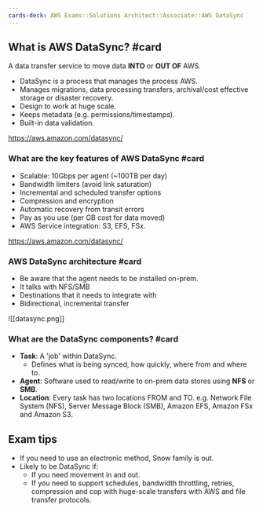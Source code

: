 ```yaml
---
cards-deck: AWS Exams::Solutions Architect::Associate::AWS DataSync
---
```

## What is AWS DataSync? #card

A data transfer service to move data **INTO** or **OUT OF** AWS.

- DataSync is a process that manages the process AWS.
- Manages migrations, data processing transfers, archival/cost effective storage or disaster recovery.
- Design to work at huge scale.
- Keeps metadata (e.g. permissions/timestamps).
- Built-in data validation.

https://aws.amazon.com/datasync/
### What are the key features of AWS DataSync #card 

- Scalable: 10Gbps per agent (~100TB per day)
- Bandwidth limiters (avoid link saturation)
- Incremental and scheduled transfer options
- Compression and encryption
- Automatic recovery from transit errors
- Pay as you use (per GB cost for data moved)
- AWS Service integration: S3, EFS, FSx.

https://aws.amazon.com/datasync/

### AWS DataSync architecture #card 

- Be aware that the agent needs to be installed on-prem.
- It talks with NFS/SMB
- Destinations that it needs to integrate with
- Bidirectional, incremental transfer

![[datasync.png]]

### What are the DataSync components? #card 

- **Task**: A 'job' within DataSync. 
	- Defines what is being synced, how quickly, where from and where to.
- **Agent**: Software used to read/write to on-prem data stores using **NFS** or **SMB**.
- **Location**: Every task has two locations FROM and TO. e.g. Network File System (NFS), Server Message Block (SMB), Amazon EFS, Amazon FSx and Amazon S3.

## Exam tips

- If you need to use an electronic method, Snow family is out.
- Likely to be DataSync if:
	- If you need movement in and out.
	- If you need to support schedules, bandwidth throttling, retries, compression and cop with huge-scale transfers with AWS and file transfer protocols.
